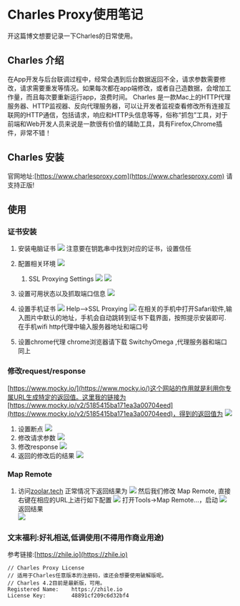 # Charles Proxy使用笔记

开这篇博文想要记录一下Charles的日常使用。

##  Charles 介绍
在App开发与后台联调过程中，经常会遇到后台数据返回不全，请求参数需要修改，请求需要重发等情况。如果每次都在app端修改，或者自己造数据，会增加工作量，而且每次要重新运行app，浪费时间。
Charles 是一款Mac上的HTTP代理服务器、HTTP监视器、反向代理服务器，可以让开发者监视查看修改所有连接互联网的HTTP通信，包括请求，响应和HTTP头信息等等，俗称“抓包”工具，对于前端和Web开发人员来说是一款很有价值的辅助工具，具有Firefox,Chrome插件，非常不错！
## Charles 安装

官网地址:[https://www.charlesproxy.com](https://www.charlesproxy.com)
请支持正版!
## 使用
### 证书安装
1. 安装电脑证书
![](http://p1b3ifuoy.bkt.clouddn.com/2018-07-12-15313639882479.png)
注意要在钥匙串中找到对应的证书，设置信任
2. 配置相关环境
![](http://p1b3ifuoy.bkt.clouddn.com/2018-07-12-15313641079389.png)

    1. SSL Proxying Settings
    ![](http://p1b3ifuoy.bkt.clouddn.com/2018-07-12-15313662795265.jpg)
![](http://p1b3ifuoy.bkt.clouddn.com/2018-07-12-15313641652524.png)
  1. 设置可用状态以及抓取端口信息
  ![](http://p1b3ifuoy.bkt.clouddn.com/2018-07-12-15313642351905.png)

3. 设置手机证书
![](http://p1b3ifuoy.bkt.clouddn.com/2018-07-12-15313640315170.png)
Help-->SSL Proxying
![](http://p1b3ifuoy.bkt.clouddn.com/2018-07-12-15313640796091.png)
在相关的手机中打开Safari软件,输入图片中默认的地址，手机会自动跳转到证书下载界面，按照提示安装即可.   
在手机wifi http代理中输入服务器地址和端口号
4. 设置chrome代理
chrome浏览器请下载 SwitchyOmega ,代理服务器和端口同上

### 修改request/response
[https://www.mocky.io/](https://www.mocky.io/)这个网站的作用就是利用你专属URL生成特定的返回值。这里我的链接为[https://www.mocky.io/v2/5185415ba171ea3a00704eed](https://www.mocky.io/v2/5185415ba171ea3a00704eed)，得到的返回值为
![](http://p1b3ifuoy.bkt.clouddn.com/2018-07-12-15313651978753.jpg)
1. 设置断点
![](http://p1b3ifuoy.bkt.clouddn.com/2018-07-12-15313653236419.jpg)
2. 修改请求参数
![](http://p1b3ifuoy.bkt.clouddn.com/2018-07-12-15313654451059.jpg)
3. 修改response
![](http://p1b3ifuoy.bkt.clouddn.com/2018-07-12-15313655006399.jpg)   
4. 返回的修改后的结果
 ![](http://p1b3ifuoy.bkt.clouddn.com/2018-07-12-15313655333545.jpg)


### Map Remote
1. 访问[zoolar.tech](zoolar.tech)  正常情况下返回结果为
![](http://p1b3ifuoy.bkt.clouddn.com/2018-07-12-15313658316083.jpg)
然后我们修改 Map Remote, 直接右键在相应的URL上进行如下配置
![](http://p1b3ifuoy.bkt.clouddn.com/2018-07-12-15313659622139.jpg)
打开Tools->Map Remote...，启动
![](http://p1b3ifuoy.bkt.clouddn.com/2018-07-12-15313660307611.jpg)   
返回结果   
![](http://p1b3ifuoy.bkt.clouddn.com/2018-07-12-15313660665710.jpg)




### 文末福利:好礼相送,低调使用(不得用作商业用途)
参考链接:[https://zhile.io](https://zhile.io)
```
// Charles Proxy License
// 适用于Charles任意版本的注册码，谁还会想要使用破解版呢。
// Charles 4.2目前是最新版，可用。
Registered Name: 	https://zhile.io
License Key: 		48891cf209c6d32bf4
```

